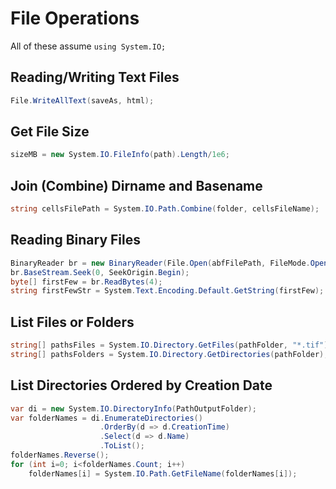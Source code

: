 # File Operations
All of these assume ```using System.IO;```

## Reading/Writing Text Files

```c#
File.WriteAllText(saveAs, html);
```

## Get File Size
```cs
sizeMB = new System.IO.FileInfo(path).Length/1e6;
```

## Join (Combine) Dirname and Basename
```cs
string cellsFilePath = System.IO.Path.Combine(folder, cellsFileName);
```

## Reading Binary Files
```cs
BinaryReader br = new BinaryReader(File.Open(abfFilePath, FileMode.Open));
br.BaseStream.Seek(0, SeekOrigin.Begin);
byte[] firstFew = br.ReadBytes(4);
string firstFewStr = System.Text.Encoding.Default.GetString(firstFew);
```

## List Files or Folders
```cs
string[] pathsFiles = System.IO.Directory.GetFiles(pathFolder, "*.tif");
string[] pathsFolders = System.IO.Directory.GetDirectories(pathFolder);
```

## List Directories Ordered by Creation Date
```cs
var di = new System.IO.DirectoryInfo(PathOutputFolder);
var folderNames = di.EnumerateDirectories()
                    .OrderBy(d => d.CreationTime)
                    .Select(d => d.Name)
                    .ToList();
folderNames.Reverse();
for (int i=0; i<folderNames.Count; i++)
    folderNames[i] = System.IO.Path.GetFileName(folderNames[i]);
```

